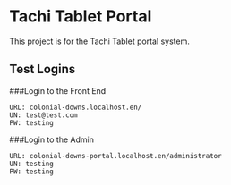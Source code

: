 # Tachi Tablet Portal

This project is for the Tachi Tablet portal system.

## Test Logins

###Login to the Front End
```
URL: colonial-downs.localhost.en/
UN: test@test.com
PW: testing
```

###Login to the Admin
```
URL: colonial-downs-portal.localhost.en/administrator
UN: testing
PW: testing
```

